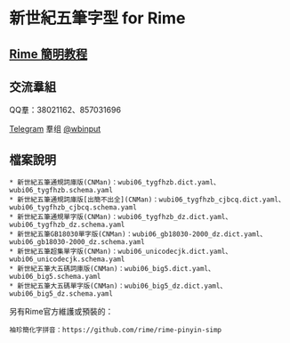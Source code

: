 # 新世紀五筆字型 for Rime

## [Rime 簡明教程](https://06wb.github.io/Tutorials/rime.html)

## 交流羣組

QQ羣：38021162、857031696

[Telegram](https://telegram.org/) 羣组 [@wbinput](https://t.me/wbinput)

## 檔案說明

```
* 新世紀五筆通規詞庫版(CNMan)：wubi06_tygfhzb.dict.yaml、wubi06_tygfhzb.schema.yaml
* 新世紀五筆通規詞庫版[出簡不出全](CNMan)：wubi06_tygfhzb_cjbcq.dict.yaml、wubi06_tygfhzb_cjbcq.schema.yaml
* 新世紀五筆通規單字版(CNMan)：wubi06_tygfhzb_dz.dict.yaml、wubi06_tygfhzb_dz.schema.yaml
* 新世紀五筆GB18030單字版(CNMan)：wubi06_gb18030-2000_dz.dict.yaml、wubi06_gb18030-2000_dz.schema.yaml
* 新世紀五筆超集單字版(CNMan)：wubi06_unicodecjk.dict.yaml、wubi06_unicodecjk.schema.yaml
* 新世紀五筆大五碼詞庫版(CNMan)：wubi06_big5.dict.yaml、wubi06_big5.schema.yaml
* 新世紀五筆大五碼單字版(CNMan)：wubi06_big5_dz.dict.yaml、wubi06_big5_dz.schema.yaml
```

另有Rime官方維護或預裝的：

```
袖珍簡化字拼音：https://github.com/rime/rime-pinyin-simp
```

